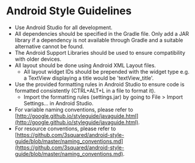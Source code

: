 # Android Style Guidelines

* Use Android Studio for all development.
* All dependencies should be specified in the Gradle file. Only add a JAR library if a dependency is not available through Gradle and a suitable alternative cannot be found.
* The Android Support Libraries should be used to ensure compatibility with older devices.
* All layout should be done using Android XML Layout files.
	* All layout widget IDs should be prepended with the widget type e.g. a TextView displaying a title would be 'textView_title'.
* Use the provided formatting rules in Android Studio to ensure code is formatted consistently (CTRL+ALT+L in a file to format it).
	* Import the formatting rules (settings.jar) by going to File > Import Settings... in Android Studio.
* For variable naming conventions, please refer to [http://google.github.io/styleguide/javaguide.html](http://google.github.io/styleguide/javaguide.html).
* For resource conventions, please refer to [https://github.com/3squared/android-style-guide/blob/master/naming_conventions.md](https://github.com/3squared/android-style-guide/blob/master/naming_conventions.md).
